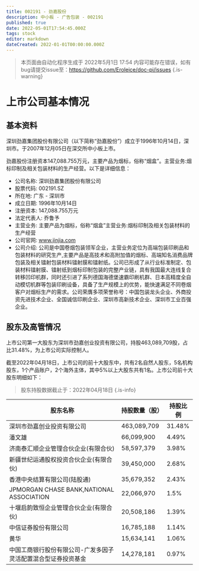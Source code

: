 ```yaml
---
title: 002191 - 劲嘉股份
description: 中小板 - 广告包装 - 002191
published: true
date: 2022-05-01T17:54:45.000Z
tags: stock
editor: markdown
dateCreated: 2022-01-01T00:00:00.000Z
---
```


> 本页面由自动化程序生成于 2022年5月1日 17:54
> 内容可能存在错误，如有bug请提交issue至：https://github.com/Eroleice/doc-pi/issues
{.is-warning}

# 上市公司基本情况

## 基本资料

深圳劲嘉集团股份有限公司（以下简称“劲嘉股份”）成立于1996年10月14日，深圳市。于2007年12月05日在深交所中小板上市。

劲嘉股份注册资本147,088.755万元，主要产品为烟标，俗称“烟盒”。主营业务:烟标印制及相关包装材料的生产经营。以下是详细信息：

- 公司名称: 深圳劲嘉集团股份有限公司
- 股票代码: 002191.SZ
- 所在地: 广东 - 深圳市
- 成立日期: 1996年10月14日
- 注册资本: 147,088.755万元
- 法定代表人: 乔鲁予
- 主营业务: 主要产品为烟标，俗称“烟盒”主营业务:烟标印制及相关包装材料的生产经营
- 公司官网: www.jinjia.com
- 公司介绍: 公司是中国卷烟包装领军企业，主营业务定位为高端包装印刷品和包装材料的研究生产,主要产品是高技术和高附加值的烟标、高端知名消费品牌包装及相关镭射包装材料镭射膜和镭射纸。公司已形成了从行业标准制定、包装材料镭射膜、镭射纸到烟标印制包装的完整产业链，具有我国最大连线复合转移凹印机群，同时还引进了系列德国海德堡速霸印刷机群、日本高精度全自动模切机群等包装印刷设备，具备了生产规模上的优势，能快速满足不同卷烟客户对烟标生产的需求。公司荣膺多项荣誉称号：中国包装龙头企业、外商投资先进技术企业、全国诚信印刷企业、深圳市高新技术企业、深圳市工业百强企业。


## 股东及高管情况

上市公司第一大股东为深圳市劲嘉创业投资有限公司，持股463,089,709股，占比31.48%，为上市公司实际控制人。

截至2022年04月18日，上市公司的前十大股东中，共有2名自然人股东，5名机构股东，1个产品账户，2个海外主体，其中5%以上大股东共有1名。上市公司前十大股东明细如下：

> 股东持股数据截止于：2022年04月18日
{.is-info}

| 股东名称 | 持股数量（股） | 持股比例 |
| --- | --- | --- |
| 深圳市劲嘉创业投资有限公司 | 463,089,709 | 31.48% |
| 潘文雄 | 66,099,900 | 4.49% |
| 济南泰汇顺企业管理合伙企业(有限合伙) | 58,597,379 | 3.98% |
| 新疆世纪运通股权投资合伙企业(有限合伙) | 39,450,000 | 2.68% |
| 香港中央结算有限公司(陆股通) | 35,679,352 | 2.43% |
| JPMORGAN CHASE BANK,NATIONAL ASSOCIATION | 22,066,970 | 1.5% |
| 十堰启韵致恒企业管理合伙企业(有限合伙) | 20,508,186 | 1.39% |
| 中信证券股份有限公司 | 16,785,188 | 1.14% |
| 黄华 | 15,634,141 | 1.06% |
| 中国工商银行股份有限公司-广发多因子灵活配置混合型证券投资基金 | 14,278,181 | 0.97% |




